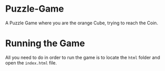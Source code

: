 # Puzzle-Game
A Puzzle Game where you are the orange Cube, trying to reach the Coin.

# Running the Game

All you need to do in order to run the game is to locate the `html` folder and open the `index.html` file.
